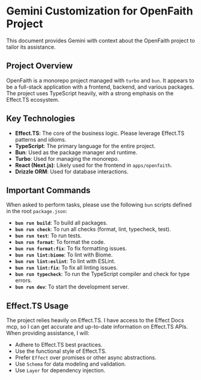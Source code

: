 
# Gemini Customization for OpenFaith Project

This document provides Gemini with context about the OpenFaith project to tailor its assistance.

## Project Overview

OpenFaith is a monorepo project managed with `turbo` and `bun`. It appears to be a full-stack application with a frontend, backend, and various packages. The project uses TypeScript heavily, with a strong emphasis on the Effect.TS ecosystem.

## Key Technologies

- **Effect.TS**: The core of the business logic. Please leverage Effect.TS patterns and idioms.
- **TypeScript**: The primary language for the entire project.
- **Bun**: Used as the package manager and runtime.
- **Turbo**: Used for managing the monorepo.
- **React (Next.js)**: Likely used for the frontend in `apps/openfaith`.
- **Drizzle ORM**: Used for database interactions.

## Important Commands

When asked to perform tasks, please use the following `bun` scripts defined in the root `package.json`:

- **`bun run build`**: To build all packages.
- **`bun run check`**: To run all checks (format, lint, typecheck, test).
- **`bun run test`**: To run tests.
- **`bun run format`**: To format the code.
- **`bun run format:fix`**: To fix formatting issues.
- **`bun run lint:biome`**: To lint with Biome.
- **`bun run lint:eslint`**: To lint with ESLint.
- **`bun run lint:fix`**: To fix all linting issues.
- **`bun run typecheck`**: To run the TypeScript compiler and check for type errors.
- **`bun run dev`**: To start the development server.

## Effect.TS Usage

The project relies heavily on Effect.TS. I have access to the Effect Docs mcp, so I can get accurate and up-to-date information on Effect.TS APIs. When providing assistance, I will:

-   Adhere to Effect.TS best practices.
-   Use the functional style of Effect.TS.
-   Prefer `Effect` over promises or other async abstractions.
-   Use `Schema` for data modeling and validation.
-   Use `Layer` for dependency injection.
